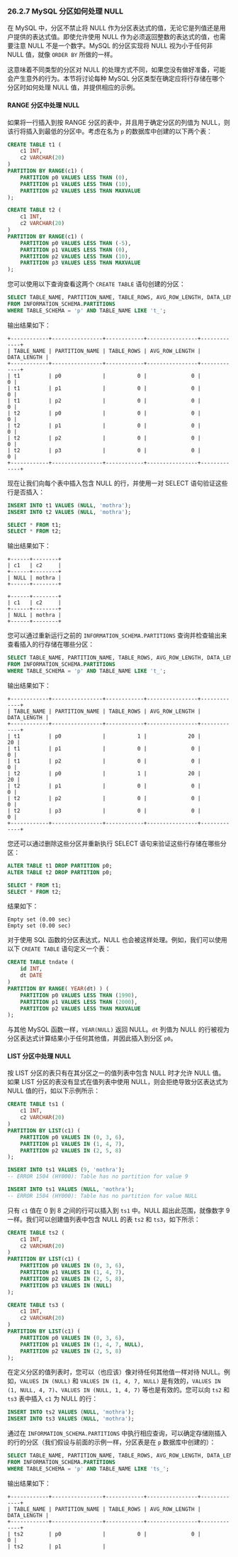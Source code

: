 ### 26.2.7 MySQL 分区如何处理 NULL

在 MySQL 中，分区不禁止将 NULL 作为分区表达式的值，无论它是列值还是用户提供的表达式值。即使允许使用 NULL 作为必须返回整数的表达式的值，也需要注意 NULL 不是一个数字。MySQL 的分区实现将 NULL 视为小于任何非 NULL 值，就像 `ORDER BY` 所做的一样。

这意味着不同类型的分区对 NULL 的处理方式不同，如果您没有做好准备，可能会产生意外的行为。本节将讨论每种 MySQL 分区类型在确定应将行存储在哪个分区时如何处理 NULL 值，并提供相应的示例。

#### RANGE 分区中处理 NULL

如果将一行插入到按 RANGE 分区的表中，并且用于确定分区的列值为 NULL，则该行将插入到最低的分区中。考虑在名为 `p` 的数据库中创建的以下两个表：

```sql
CREATE TABLE t1 (
    c1 INT,
    c2 VARCHAR(20)
)
PARTITION BY RANGE(c1) (
    PARTITION p0 VALUES LESS THAN (0),
    PARTITION p1 VALUES LESS THAN (10),
    PARTITION p2 VALUES LESS THAN MAXVALUE
);

CREATE TABLE t2 (
    c1 INT,
    c2 VARCHAR(20)
)
PARTITION BY RANGE(c1) (
    PARTITION p0 VALUES LESS THAN (-5),
    PARTITION p1 VALUES LESS THAN (0),
    PARTITION p2 VALUES LESS THAN (10),
    PARTITION p3 VALUES LESS THAN MAXVALUE
);
```

您可以使用以下查询查看这两个 `CREATE TABLE` 语句创建的分区：

```sql
SELECT TABLE_NAME, PARTITION_NAME, TABLE_ROWS, AVG_ROW_LENGTH, DATA_LENGTH
FROM INFORMATION_SCHEMA.PARTITIONS
WHERE TABLE_SCHEMA = 'p' AND TABLE_NAME LIKE 't_';
```

输出结果如下：

```
+------------+----------------+------------+----------------+-------------+
| TABLE_NAME | PARTITION_NAME | TABLE_ROWS | AVG_ROW_LENGTH | DATA_LENGTH |
+------------+----------------+------------+----------------+-------------+
| t1         | p0             |          0 |              0 |           0 |
| t1         | p1             |          0 |              0 |           0 |
| t1         | p2             |          0 |              0 |           0 |
| t2         | p0             |          0 |              0 |           0 |
| t2         | p1             |          0 |              0 |           0 |
| t2         | p2             |          0 |              0 |           0 |
| t2         | p3             |          0 |              0 |           0 |
+------------+----------------+------------+----------------+-------------+
```

现在让我们向每个表中插入包含 NULL 的行，并使用一对 SELECT 语句验证这些行是否插入：

```sql
INSERT INTO t1 VALUES (NULL, 'mothra');
INSERT INTO t2 VALUES (NULL, 'mothra');

SELECT * FROM t1;
SELECT * FROM t2;
```

输出结果如下：

```
+------+--------+
| c1   | c2     |
+------+--------+
| NULL | mothra |
+------+--------+

+------+--------+
| c1   | c2     |
+------+--------+
| NULL | mothra |
+------+--------+
```

您可以通过重新运行之前的 `INFORMATION_SCHEMA.PARTITIONS` 查询并检查输出来查看插入的行存储在哪些分区：

```sql
SELECT TABLE_NAME, PARTITION_NAME, TABLE_ROWS, AVG_ROW_LENGTH, DATA_LENGTH
FROM INFORMATION_SCHEMA.PARTITIONS
WHERE TABLE_SCHEMA = 'p' AND TABLE_NAME LIKE 't_';
```

输出结果如下：

```
+------------+----------------+------------+----------------+-------------+
| TABLE_NAME | PARTITION_NAME | TABLE_ROWS | AVG_ROW_LENGTH | DATA_LENGTH |
+------------+----------------+------------+----------------+-------------+
| t1         | p0             |          1 |             20 |          20 |
| t1         | p1             |          0 |              0 |           0 |
| t1         | p2             |          0 |              0 |           0 |
| t2         | p0             |          1 |             20 |          20 |
| t2         | p1             |          0 |              0 |           0 |
| t2         | p2             |          0 |              0 |           0 |
| t2         | p3             |          0 |              0 |           0 |
+------------+----------------+------------+----------------+-------------+
```

您还可以通过删除这些分区并重新执行 SELECT 语句来验证这些行存储在哪些分区：

```sql
ALTER TABLE t1 DROP PARTITION p0;
ALTER TABLE t2 DROP PARTITION p0;

SELECT * FROM t1;
SELECT * FROM t2;
```

结果如下：

```
Empty set (0.00 sec)
Empty set (0.00 sec)
```

对于使用 SQL 函数的分区表达式，NULL 也会被这样处理。例如，我们可以使用以下 `CREATE TABLE` 语句定义一个表：

```sql
CREATE TABLE tndate (
    id INT,
    dt DATE
)
PARTITION BY RANGE( YEAR(dt) ) (
    PARTITION p0 VALUES LESS THAN (1990),
    PARTITION p1 VALUES LESS THAN (2000),
    PARTITION p2 VALUES LESS THAN MAXVALUE
);
```

与其他 MySQL 函数一样，`YEAR(NULL)` 返回 NULL。`dt` 列值为 NULL 的行被视为分区表达式计算结果小于任何其他值，并因此插入到分区 `p0`。

#### LIST 分区中处理 NULL

按 LIST 分区的表只有在其分区之一的值列表中包含 NULL 时才允许 NULL 值。如果 LIST 分区的表没有显式在值列表中使用 NULL，则会拒绝导致分区表达式为 NULL 值的行，如以下示例所示：

```sql
CREATE TABLE ts1 (
    c1 INT,
    c2 VARCHAR(20)
)
PARTITION BY LIST(c1) (
    PARTITION p0 VALUES IN (0, 3, 6),
    PARTITION p1 VALUES IN (1, 4, 7),
    PARTITION p2 VALUES IN (2, 5, 8)
);

INSERT INTO ts1 VALUES (9, 'mothra');
-- ERROR 1504 (HY000): Table has no partition for value 9

INSERT INTO ts1 VALUES (NULL, 'mothra');
-- ERROR 1504 (HY000): Table has no partition for value NULL
```

只有 `c1` 值在 0 到 8 之间的行可以插入到 `ts1` 中。NULL 超出此范围，就像数字 9 一样。我们可以创建值列表中包含 NULL 的表 `ts2` 和 `ts3`，如下所示：

```sql
CREATE TABLE ts2 (
    c1 INT,
    c2 VARCHAR(20)
)
PARTITION BY LIST(c1) (
    PARTITION p0 VALUES IN (0, 3, 6),
    PARTITION p1 VALUES IN (1, 4, 7),
    PARTITION p2 VALUES IN (2, 5, 8),
    PARTITION p3 VALUES IN (NULL)
);

CREATE TABLE ts3 (
    c1 INT,
    c2 VARCHAR(20)
)
PARTITION BY LIST(c1) (
    PARTITION p0 VALUES IN (0, 3, 6),
    PARTITION p1 VALUES IN (1, 4, 7, NULL),
    PARTITION p2 VALUES IN (2, 5, 8)
);
```

在定义分区的值列表时，您可以（也应该）像对待任何其他值一样对待 NULL。例如，`VALUES IN (NULL)` 和 `VALUES IN (1, 4, 7, NULL)` 是有效的，`VALUES IN (1, NULL, 4, 7)`、`VALUES IN (NULL, 1, 4, 7)` 等也是有效的。您可以向 `ts2` 和 `ts3` 表中插入 `c1` 为 NULL 的行：

```sql
INSERT INTO ts2 VALUES (NULL, 'mothra');
INSERT INTO ts3 VALUES (NULL, 'mothra');
```

通过在 `INFORMATION_SCHEMA.PARTITIONS` 中执行相应查询，可以确定存储刚插入的行的分区（我们假设与前面的示例一样，分区表是在 `p` 数据库中创建的）：

```sql
SELECT TABLE_NAME, PARTITION_NAME, TABLE_ROWS, AVG_ROW_LENGTH, DATA_LENGTH
FROM INFORMATION_SCHEMA.PARTITIONS
WHERE TABLE_SCHEMA = 'p' AND TABLE_NAME LIKE 'ts_';
```

输出结果如下：

```
+------------+----------------+------------+----------------+-------------+
| TABLE_NAME | PARTITION_NAME | TABLE_ROWS | AVG_ROW_LENGTH | DATA_LENGTH |
+------------+----------------+------------+----------------+-------------+
| ts2        | p0             |          0 |              0 |           0 |
| ts2        | p1             |          